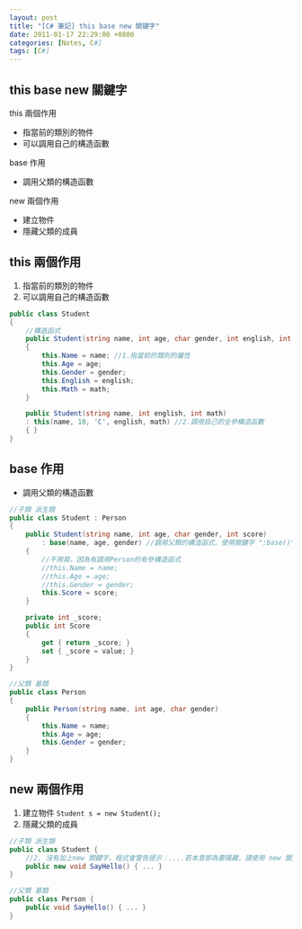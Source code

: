 ```yaml
---
layout: post
title: "[C# 筆記] this base new 關鍵字"
date: 2011-01-17 22:29:00 +0800
categories: [Notes, C#]
tags: [C#]
---
```


## this base new 關鍵字
this 兩個作用
- 指當前的類別的物件
- 可以調用自己的構造函數

base 作用
- 調用父類的構造函數

new 兩個作用
- 建立物件
- 隱藏父類的成員

## this 兩個作用
1. 指當前的類別的物件
2. 可以調用自己的構造函數

```c#
public class Student
{
    //構造函式
    public Student(string name, int age, char gender, int english, int math)
    {
        this.Name = name; //1.指當前的類別的屬性
        this.Age = age;
        this.Gender = gender;
        this.English = english;
        this.Math = math;
    }

    public Student(string name, int english, int math) 
    : this(name, 18, 'C', english, math) //2.調用自己的全參構造函數
    { }
}
```

## base 作用
- 調用父類的構造函數

```c#
//子類 派生類
public class Student : Person
{
    public Student(string name, int age, char gender, int score)
        : base(name, age, gender) //調用父類的構造函式，使用關鍵字 ":base()"
    {
        //不用寫，因為有調用Person的有參構造函式
        //this.Name = name;
        //this.Age = age;
        //this.Gender = gender;
        this.Score = score;
    }

    private int _score;
    public int Score
    {
        get { return _score; }
        set { _score = value; }
    }
}

//父類 基類
public class Person
{
    public Person(string name, int age, char gender)
    {
        this.Name = name;
        this.Age = age;
        this.Gender = gender;
    }
}
```

## new 兩個作用
1. 建立物件 `Student s = new Student();`  
2. 隱藏父類的成員

```c#
//子類 派生類
public class Student {
    //2. 沒有加上new 關鍵字，程式會警告提示：....若本意即為要隱藏，請使用 new 關鍵字
    public new void SayHello() { ... }
}

//父類 基類
public class Person {
    public void SayHello() { ... }
}
```
